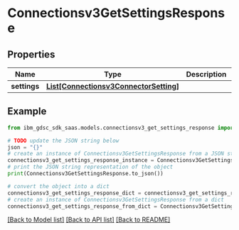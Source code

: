 # Connectionsv3GetSettingsResponse


## Properties

Name | Type | Description | Notes
------------ | ------------- | ------------- | -------------
**settings** | [**List[Connectionsv3ConnectorSetting]**](Connectionsv3ConnectorSetting.md) |  | [optional] 

## Example

```python
from ibm_gdsc_sdk_saas.models.connectionsv3_get_settings_response import Connectionsv3GetSettingsResponse

# TODO update the JSON string below
json = "{}"
# create an instance of Connectionsv3GetSettingsResponse from a JSON string
connectionsv3_get_settings_response_instance = Connectionsv3GetSettingsResponse.from_json(json)
# print the JSON string representation of the object
print(Connectionsv3GetSettingsResponse.to_json())

# convert the object into a dict
connectionsv3_get_settings_response_dict = connectionsv3_get_settings_response_instance.to_dict()
# create an instance of Connectionsv3GetSettingsResponse from a dict
connectionsv3_get_settings_response_from_dict = Connectionsv3GetSettingsResponse.from_dict(connectionsv3_get_settings_response_dict)
```
[[Back to Model list]](../README.md#documentation-for-models) [[Back to API list]](../README.md#documentation-for-api-endpoints) [[Back to README]](../README.md)


